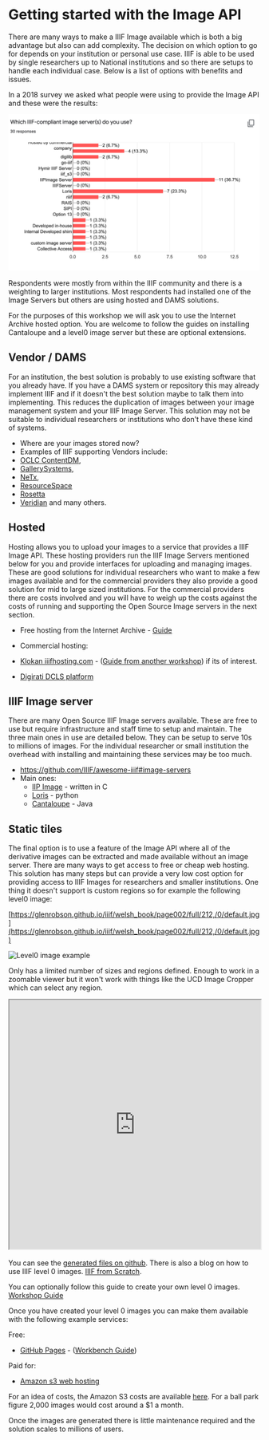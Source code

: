 # Getting started with the Image API

There are many ways to make a IIIF Image available which is both a big advantage but also can add complexity. The decision on which option to go for depends on your institution or personal use case. IIIF is able to be used by single researchers up to National institutions and so there are setups to handle each individual case. Below is a list of options with benefits and issues. 

In a 2018 survey we asked what people were using to provide the Image API and these were the results:

<img src="imgs/img_server_use.png" alt="Use of image servers" class="standout-image"/>

Respondents were mostly from within the IIIF community and there is a weighting to larger institutions. Most respondents had installed one of the Image Servers but others are using hosted and DAMS solutions. 

For the purposes of this workshop we will ask you to use the Internet Archive hosted option. You are welcome to follow the guides on installing Cantaloupe and a level0 image server but these are optional extensions.

## Vendor / DAMS
For an institution, the best solution is probably to use existing software that you already have. If you have a DAMS system or repository this may already implement IIIF and if it doesn't the best solution maybe to talk them into implementing. This reduces the duplication of images between your image management system and your IIIF Image Server. This solution may not be suitable to individual researchers or institutions who don't have these kind of systems. 

 * Where are your images stored now?
 * Examples of IIIF supporting Vendors include:
  * [OCLC ContentDM](https://www.oclc.org/en/contentdm/iiif.html), 
  * [GallerySystems](https://www.gallerysystems.com/iiif-what-is-it-and-what-does-it-do/),
  * [NeTx](https://www.netx.net/blog/iiif_museums_dams),
  * [ResourceSpace](https://www.resourcespace.com/knowledge-base/api/iiif)
  * [Rosetta](https://knowledge.exlibrisgroup.com/Rosetta/Training/What%27s_New_Videos/Rosetta_5-3/IIIF_Image_Viewing)
  * [Veridian](https://veridiansoftware.com/news/veridian-joins-iiif-community/) and many others.

## Hosted
Hosting allows you to upload your images to a service that provides a IIIF Image API. These hosting providers run the IIIF Image Servers mentioned below for you and provide interfaces for uploading and managing images. These are good solutions for individual researchers who want to make a few images available and for the commercial providers they also provide a good solution for mid to large sized institutions. For the commercial providers there are costs involved and you will have to weigh up the costs against the costs of running and supporting the Open Source Image servers in the next section. 

 * Free hosting from the Internet Archive - [Guide](iiif-hosting-ia.md)

 * Commercial hosting:
  * [Klokan iiifhosting.com](https://www.iiifhosting.com/) - ([Guide from another workshop](https://training.iiif.io/iiif-1-day-workshop/image-api/iiif-hosting-saas.html)) if its of interest.
  * [Digirati DCLS platform](https://dlcs.info/)

## IIIF Image server
There are many Open Source IIIF Image servers available. These are free to use but require infrastructure and staff time to setup and maintain. The three main ones in use are detailed below. They can be setup to serve 10s to millions of images. For the individual researcher or small institution the overhead with installing and maintaining these services may be too much. 

 * https://github.com/IIIF/awesome-iiif#image-servers
 * Main ones: 
   * [IIP Image](https://iipimage.sourceforge.io/) - written in C
   * [Loris](https://github.com/loris-imageserver/loris) - python
   * [Cantaloupe](https://cantaloupe-project.github.io/) - Java

## Static tiles
The final option is to use a feature of the Image API where all of the derivative images can be extracted and made available without an image server. There are many ways to get access to free or cheap web hosting. This solution has many steps but can provide a very low cost option for providing access to IIIF Images for researchers and smaller institutions. One thing it doesn't support is custom regions so for example the following level0 image:
 
 [https://glenrobson.github.io/iiif/welsh_book/page002/full/212,/0/default.jpg](https://glenrobson.github.io/iiif/welsh_book/page002/full/212,/0/default.jpg)

 ![Level0 image example](https://glenrobson.github.io/iiif/welsh_book/page002/full/212,/0/default.jpg)

Only has a limited number of sizes and regions defined. Enough to work in a zoomable viewer but it won't work with things like the UCD Image Cropper which can select any region. 

<iframe src="https://iiif.gdmrdigital.com/openseadragon/index.html?image=https://glenrobson.github.io/iiif/welsh_book/page002/info.json" width="100%" height="500px"></iframe>

You can see the [generated files on github](https://github.com/glenrobson/glenrobson.github.io/tree/master/iiif/welsh_book/page002/). There is also a blog on how to use IIIF level 0 images. [IIIF from Scratch](https://glenrobson.github.io/iiif/2018/01/12/iiif-from-scrtach.html). 

You can optionally follow this guide to create your own level 0 images. [Workshop Guide](level0-workbench.md)

Once you have created your level 0 images you can make them available with the following example services:

Free:
 * [GitHub Pages](https://pages.github.com/) - ([Workbench Guide](level0-workbench.md))

Paid for:
 * [Amazon s3 web hosting](https://docs.aws.amazon.com/AmazonS3/latest/dev/WebsiteHosting.html)

For an idea of costs, the Amazon S3 costs are available [here](https://aws.amazon.com/s3/pricing/). For a ball park figure 2,000 images would cost around a $1 a month. 

Once the images are generated there is little maintenance required and the solution scales to millions of users. 
